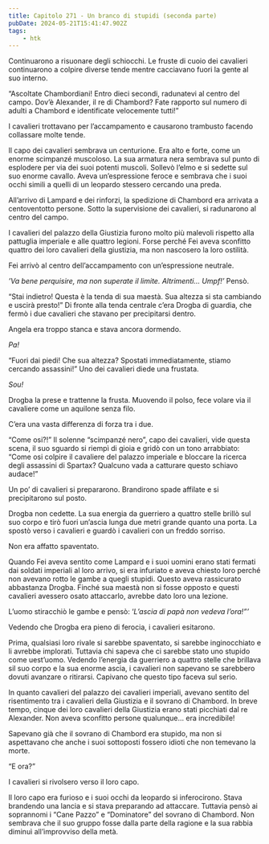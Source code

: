 ```yaml
---
title: Capitolo 271 - Un branco di stupidi (seconda parte)
pubDate: 2024-05-21T15:41:47.902Z
tags:
    - htk
---
```


Continuarono a risuonare degli schiocchi. Le fruste di cuoio dei cavalieri continuarono a colpire diverse tende mentre cacciavano fuori la gente al suo interno.

“Ascoltate Chambordiani! Entro dieci secondi, radunatevi al centro del campo. Dov’è Alexander, il re di Chambord? Fate rapporto sul numero di adulti a Chambord e identificate velocemente tutti!”

I cavalieri trottavano per l’accampamento e causarono trambusto facendo collassare molte tende.

Il capo dei cavalieri sembrava un centurione. Era alto e forte, come un enorme scimpanzé muscoloso. La sua armatura nera sembrava sul punto di esplodere per via dei suoi potenti muscoli. Sollevò l’elmo e si sedette sul suo enorme cavallo. Aveva un’espressione feroce e sembrava che i suoi occhi simili a quelli di un leopardo stessero cercando una preda.

All’arrivo di Lampard e dei rinforzi, la spedizione di Chambord era arrivata a centoventotto persone. Sotto la supervisione dei cavalieri, si radunarono al centro del campo.

I cavalieri del palazzo della Giustizia furono molto più malevoli rispetto alla pattuglia imperiale e alle quattro legioni. Forse perché Fei aveva sconfitto quattro dei loro cavalieri della giustizia, ma non nascosero la loro ostilità.

Fei arrivò al centro dell’accampamento con un’espressione neutrale.

<em>’Va bene perquisire, ma non superate il limite. Altrimenti… Umpf!’</em> Pensò.

“Stai indietro! Questa è la tenda di sua maestà. Sua altezza si sta cambiando e uscirà presto!” Di fronte alla tenda centrale c’era Drogba di guardia, che fermò i due cavalieri che stavano per precipitarsi dentro.

Angela era troppo stanca e stava ancora dormendo.

<em>Pa!</em>

“Fuori dai piedi! Che sua altezza? Spostati immediatamente, stiamo cercando assassini!” Uno dei cavalieri diede una frustata.

<em>Sou!</em>

Drogba la prese e trattenne la frusta. Muovendo il polso, fece volare via il cavaliere come un aquilone senza filo.

C’era una vasta differenza di forza tra i due.

“Come osi?!” Il solenne “scimpanzé nero”, capo dei cavalieri, vide questa scena, il suo sguardo si riempì di gioia e gridò con un tono arrabbiato: “Come osi colpire il cavaliere del palazzo imperiale e bloccare la ricerca degli assassini di Spartax? Qualcuno vada a catturare questo schiavo audace!”

Un po’ di cavalieri si prepararono. Brandirono spade affilate e si precipitarono sul posto.

Drogba non cedette. La sua energia da guerriero a quattro stelle brillò sul suo corpo e tirò fuori un’ascia lunga due metri grande quanto una porta. La spostò verso i cavalieri e guardò i cavalieri con un freddo sorriso.

Non era affatto spaventato.

Quando Fei aveva sentito come Lampard e i suoi uomini erano stati fermati dai soldati imperiali al loro arrivo, si era infuriato e aveva chiesto loro perché non avevano rotto le gambe a quegli stupidi. Questo aveva rassicurato abbastanza Drogba. Finché sua maestà non si fosse opposto e questi cavalieri avessero osato attaccarlo, avrebbe dato loro una lezione.

L’uomo stiracchiò le gambe e pensò: ‘<em>L’ascia di papà non vedeva l’ora!”’</em>

Vedendo che Drogba era pieno di ferocia, i cavalieri esitarono.

Prima, qualsiasi loro rivale si sarebbe spaventato, si sarebbe inginocchiato e li avrebbe implorati. Tuttavia chi sapeva che ci sarebbe stato uno stupido come uest’uomo. Vedendo l’energia da guerriero a quattro stelle che brillava sil suo corpo e la sua enorme ascia, i cavalieri non sapevano se sarebbero dovuti avanzare o ritirarsi. Capivano che questo tipo faceva sul serio.

In quanto cavalieri del palazzo dei cavalieri imperiali, avevano sentito del risentimento tra i cavalieri della Giustizia e il sovrano di Chambord. In breve tempo, cinque dei loro cavalieri della Giustizia erano stati picchiati dal re Alexander. Non aveva sconfitto persone qualunque… era incredibile!

Sapevano già che il sovrano di Chambord era stupido, ma non si aspettavano che anche i suoi sottoposti fossero idioti che non temevano la morte.

“E ora?”

I cavalieri si rivolsero verso il loro capo.

Il loro capo era furioso e i suoi occhi da leopardo si inferocirono. Stava brandendo una lancia e si stava preparando ad attaccare. Tuttavia pensò ai soprannomi i “Cane Pazzo” e “Dominatore” del sovrano di Chambord. Non sembrava che il suo gruppo fosse dalla parte della ragione e la sua rabbia diminuì all’improvviso della metà.




